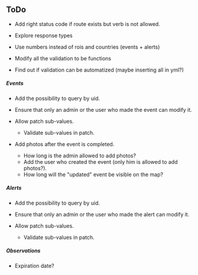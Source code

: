 ## ToDo

- Add right status code if route exists but verb is not allowed.

- Explore response types

- Use numbers instead of rois and countries (events + alerts)

- Modify all the validation to be functions

- Find out if validation can be automatized (maybe inserting all in yml?)


##### Events

- Add the possibility to query by uid.

- Ensure that only an admin or the user who made the event can modify it.

- Allow patch sub-values.
    - Validate sub-values in patch.

- Add photos after the event is completed.
    - How long is the admin allowed to add photos?
    - Add the user who created the event (only him is allowed to add photos?).
    - How long will the "updated" event be visible on the map?


##### Alerts

- Add the possibility to query by uid.

- Ensure that only an admin or the user who made the alert can modify it.

- Allow patch sub-values.
    - Validate sub-values in patch.
    
    
##### Observations

- Expiration date?
